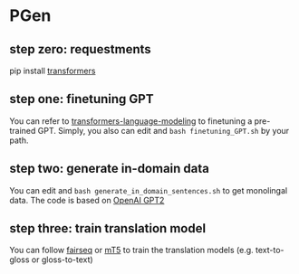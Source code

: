# PGen
## step zero: requestments

pip install [transformers](https://github.com/huggingface/transformers)


## step one: finetuning GPT
You can refer to [transformers-language-modeling](https://github.com/huggingface/transformers/tree/main/examples/pytorch/language-modeling) to finetuning a pre-trained GPT.
Simply, you also can edit and `bash finetuning_GPT.sh` by your path.

## step two: generate in-domain data
You can edit and `bash generate_in_domain_sentences.sh` to get monolingal data. The code is based on [OpenAI GPT2](https://huggingface.co/docs/transformers/model_doc/gpt2)

## step three: train translation model

You can follow [fairseq](https://github.com/facebookresearch/fairseq) or [mT5](https://github.com/google-research/multilingual-t5) to train the translation models (e.g. text-to-gloss or gloss-to-text) 

